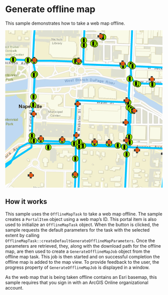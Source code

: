 # Generate offline map

This sample demonstrates how to take a web map offline.

![](screenshot.png)

## How it works

This sample uses the `OfflineMapTask` to take a web map offline. The
sample creates a `PortalItem` object using a web map’s ID. This portal
item is also used to initialize an `OfflineMapTask` object. When the
button is clicked, the sample requests the default parameters for the
task with the selected extent by calling
`OfflineMapTask::createDefaultGenerateOfflineMapParameters`. Once the
parameters are retrieved, they, along with the download path for the
offline map, are then used to create a `GenerateOfflineMapJob` object
from the offline map task. This job is then started and on successful
completion the offline map is added to the map view. To provide feedback
to the user, the progress property of `GenerateOfflineMapJob` is
displayed in a window.

As the web map that is being taken offline contains an Esri basemap,
this sample requires that you sign in with an ArcGIS Online
organizational account.
